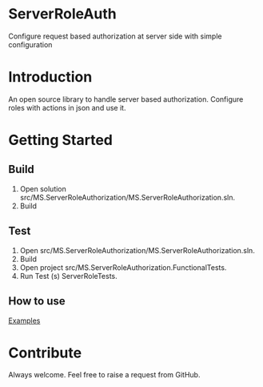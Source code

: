 # ServerRoleAuth
Configure request based authorization at server side with simple configuration

# Introduction 
An open source library to handle server based authorization.
Configure roles with actions in json and use it.

# Getting Started
## Build
1. Open solution src/MS.ServerRoleAuthorization/MS.ServerRoleAuthorization.sln.
2. Build

## Test
1. Open src/MS.ServerRoleAuthorization/MS.ServerRoleAuthorization.sln.
2. Build
3. Open project src/MS.ServerRoleAuthorization.FunctionalTests.
4. Run Test (s) ServerRoleTests.

## How to use
[Examples](https://github.com/ankitvarmait/ServerRoleAuth/blob/master/Examples.md)

# Contribute
Always welcome. Feel free to raise a request from GitHub.


